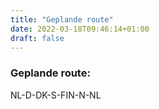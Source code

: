 ```yaml
---
title: "Geplande route"
date: 2022-03-18T09:46:14+01:00
draft: false
---
```


### Geplande route:
NL-D-DK-S-FIN-N-NL
